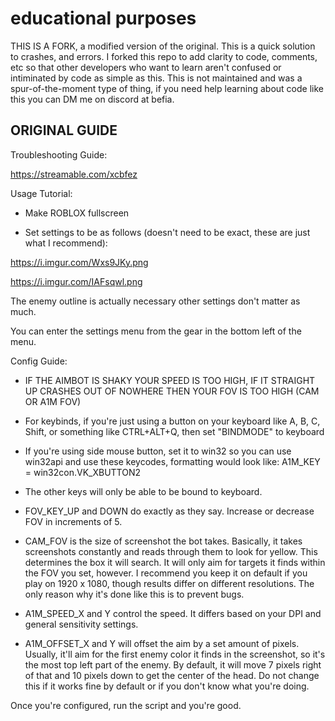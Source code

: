 # educational purposes

THIS IS A FORK, a modified version of the original. This is a quick solution to crashes, and errors. 
I forked this repo to add clarity to code, comments, etc so that other developers who want to learn aren't confused or intiminated by code as simple as this.
This is not maintained and was a spur-of-the-moment type of thing, if you need help learning about code like this you can DM me on discord at befia.


## ORIGINAL GUIDE 

Troubleshooting Guide:

https://streamable.com/xcbfez

Usage Tutorial:

- Make ROBLOX fullscreen

- Set settings to be as follows (doesn't need to be exact, these are just what I recommend):

https://i.imgur.com/Wxs9JKy.png

https://i.imgur.com/IAFsqwl.png


The enemy outline is actually necessary other settings don't matter as much.


You can enter the settings menu from the gear in the bottom left of the menu.



Config Guide:


- IF THE AIMBOT IS SHAKY YOUR SPEED IS TOO HIGH, IF IT STRAIGHT UP CRASHES OUT OF NOWHERE THEN YOUR FOV IS TOO HIGH (CAM OR A1M FOV)

- For keybinds, if you're just using a button on your keyboard like A, B, C, Shift, or something like CTRL+ALT+Q, then set "BINDMODE" to keyboard

- If you're using side mouse button, set it to win32 so you can use win32api and use these keycodes, formatting would look like: A1M_KEY = win32con.VK_XBUTTON2

- The other keys will only be able to be bound to keyboard.

- FOV_KEY_UP and DOWN do exactly as they say. Increase or decrease FOV in increments of 5.

- CAM_FOV is the size of screenshot the bot takes. Basically, it takes screenshots constantly and reads through them to look for yellow. This determines the box it will search. It will only aim for targets it finds within the FOV you set, however. I recommend you keep it on default if you play on 1920 x 1080, though results differ on different resolutions. The only reason why it's done like this is to prevent bugs.

- A1M_SPEED_X and Y control the speed. It differs based on your DPI and general sensitivity settings.

- A1M_OFFSET_X and Y will offset the aim by a set amount of pixels. Usually, it'll aim for the first enemy color it finds in the screenshot, so it's the most top left part of the enemy. By default, it will move 7 pixels right of that and 10 pixels down to get the center of the head. Do not change this if it works fine by default or if you don't know what you're doing.



Once you're configured, run the script and you're good.
